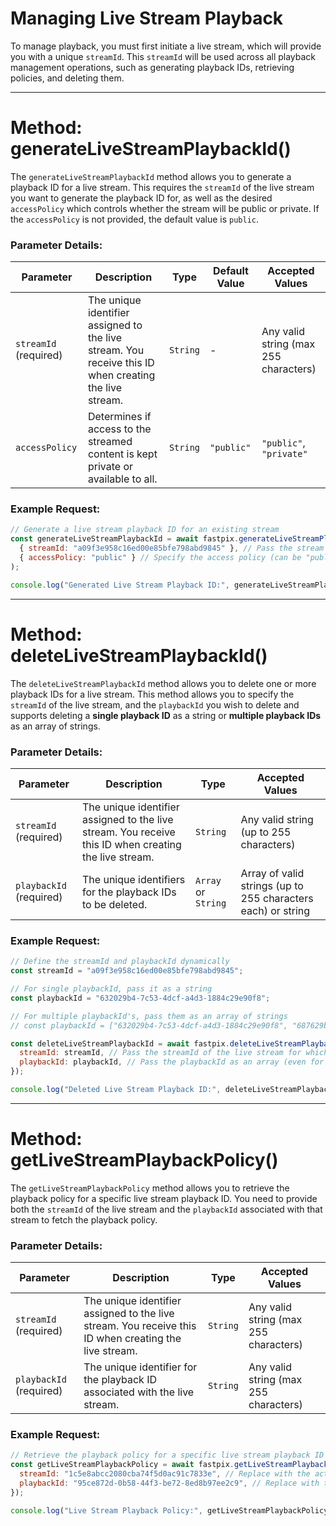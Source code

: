 # Managing Live Stream Playback

To manage playback, you must first initiate a live stream, which will provide you with a unique `streamId`. This `streamId` will be used across all playback management operations, such as generating playback IDs, retrieving policies, and deleting them.

---

# Method: generateLiveStreamPlaybackId()

The `generateLiveStreamPlaybackId` method allows you to generate a playback ID for a live stream. This requires the `streamId` of the live stream you want to generate the playback ID for, as well as the desired `accessPolicy` which controls whether the stream will be public or private. If the `accessPolicy` is not provided, the default value is `public`.

### Parameter Details:

| **Parameter**             | **Description**                                                                                       | **Type** | **Default Value** | **Accepted Values**                   |
| ------------------------- | ----------------------------------------------------------------------------------------------------- | -------- | ----------------- | ------------------------------------- |
| `streamId` (required)     | The unique identifier assigned to the live stream. You receive this ID when creating the live stream. | `String` | -                 | Any valid string (max 255 characters) |
| `accessPolicy` | Determines if access to the streamed content is kept private or available to all.                     | `String` | `"public"`        | `"public"`, `"private"`               |

### Example Request:

```javascript
// Generate a live stream playback ID for an existing stream
const generateLiveStreamPlaybackId = await fastpix.generateLiveStreamPlaybackId(
  { streamId: "a09f3e958c16ed00e85bfe798abd9845" }, // Pass the stream ID for which the playback ID is to be generated
  { accessPolicy: "public" } // Specify the access policy (can be "public" or "private")
);

console.log("Generated Live Stream Playback ID:", generateLiveStreamPlaybackId);
```

---

# Method: deleteLiveStreamPlaybackId()

The `deleteLiveStreamPlaybackId` method allows you to delete one or more playback IDs for a live stream. This method allows you to specify the `streamId` of the live stream, and the `playbackId` you wish to delete and supports deleting a **single playback ID** as a string or **multiple playback IDs** as an array of strings.

### Parameter Details:

| **Parameter**           | **Description**                                                                                       | **Type** | **Accepted Values**                     |
| ----------------------- | ---------------------------------------------------------------------------------------------------- | -------- | --------------------------------------- |
| `streamId` (required)   | The unique identifier assigned to the live stream. You receive this ID when creating the live stream. | `String` | Any valid string (up to 255 characters) |
| `playbackId` (required) | The unique identifiers for the playback IDs to be deleted.            | `Array` or `String`  | Array of valid strings (up to 255 characters each) or string |

### Example Request:

```javascript
// Define the streamId and playbackId dynamically
const streamId = "a09f3e958c16ed00e85bfe798abd9845";

// For single playbackId, pass it as a string
const playbackId = "632029b4-7c53-4dcf-a4d3-1884c29e90f8"; 

// For multiple playbackId's, pass them as an array of strings
// const playbackId = ["632029b4-7c53-4dcf-a4d3-1884c29e90f8", "687629b4-7c53-4dcf-a4d3-1884876540f8"]; 

const deleteLiveStreamPlaybackId = await fastpix.deleteLiveStreamPlaybackId({
  streamId: streamId, // Pass the streamId of the live stream for which playback ID is to be deleted
  playbackId: playbackId, // Pass the playbackId as an array (even for a single ID)
});

console.log("Deleted Live Stream Playback ID:", deleteLiveStreamPlaybackId);
```

---

# Method: getLiveStreamPlaybackPolicy()

The `getLiveStreamPlaybackPolicy` method allows you to retrieve the playback policy for a specific live stream playback ID. You need to provide both the `streamId` of the live stream and the `playbackId` associated with that stream to fetch the playback policy.

### Parameter Details:

| **Parameter**           | **Description**                                                                                       | **Type** | **Accepted Values**                   |
| ----------------------- | ----------------------------------------------------------------------------------------------------- | -------- | ------------------------------------- |
| `streamId` (required)   | The unique identifier assigned to the live stream. You receive this ID when creating the live stream. | `String` | Any valid string (max 255 characters) |
| `playbackId` (required) | The unique identifier for the playback ID associated with the live stream.                            | `String` | Any valid string (max 255 characters) |

### Example Request:

```javascript
// Retrieve the playback policy for a specific live stream playback ID
const getLiveStreamPlaybackPolicy = await fastpix.getLiveStreamPlaybackPolicy({
  streamId: "1c5e8abcc2080cba74f5d0ac91c7833e", // Replace with the actual stream ID
  playbackId: "95ce872d-0b58-44f3-be72-8ed8b97ee2c9", // Replace with the actual playback ID
});

console.log("Live Stream Playback Policy:", getLiveStreamPlaybackPolicy);
```
